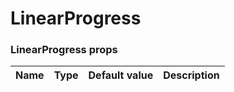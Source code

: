 # LinearProgress

<!-- STORY -->

### LinearProgress props

| Name | Type                     | Default value | Description                                            |
| ---- | ------------------------ | ------------- | ------------------------------------------------------ |

